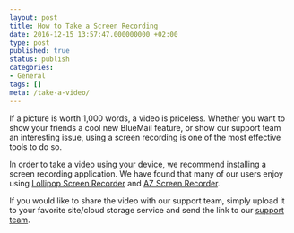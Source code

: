 ```yaml
---
layout: post
title: How to Take a Screen Recording
date: 2016-12-15 13:57:47.000000000 +02:00
type: post
published: true
status: publish
categories:
- General
tags: []
meta: /take-a-video/
---
```


If a picture is worth 1,000 words, a video is priceless. Whether you want to show your friends a cool new BlueMail feature, or show our support team an interesting issue, using a screen recording is one of the most effective tools to do so.

In order to take a video using your device, we recommend installing a screen recording application. We have found that many of our users enjoy using [Lollipop Screen Recorder]( https://play.google.com/store/apps/details?id=com.rivulus.screenrecording) and [AZ Screen Recorder]( https://play.google.com/store/apps/details?id=com.hecorat.screenrecorder.free).

If you would like to share the video with our support team, simply upload it to your favorite site/cloud storage service and send the link to our [support team]( mailto:support@bluemail.me).